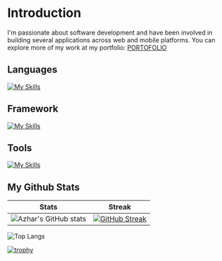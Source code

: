 # Introduction

I'm passionate about software development and have been involved in building several applications across web and mobile platforms. You can explore more of my work at my portfolio: [PORTOFOLIO](https://aldnazr.github.io/portofolio)

## Languages

[![My Skills](https://skillicons.dev/icons?i=dart,kotlin,java,php,cs&theme=light)](https://skillicons.dev)

## Framework

[![My Skills](https://skillicons.dev/icons?i=laravel,flutter,dotnet,tailwind,bootstrap&theme=light)](https://skillicons.dev)

## Tools

[![My Skills](https://skillicons.dev/icons?i=androidstudio,visualstudio,postman,html,css,mysql&theme=light)](https://skillicons.dev)

## My Github Stats

| Stats | Streak |
| --- | --- |
| ![Azhar's GitHub stats](https://github-readme-stats.vercel.app/api?username=aldnazr&hide_title=true&hide_border=true&show_icons=true&theme=transparent&include_all_commits=true) | [![GitHub Streak](https://streak-stats.demolab.com?user=aldnazr&hide_border=true&theme=transparent)](https://git.io/streak-stats) |

![Top Langs](https://github-readme-stats.vercel.app/api/top-langs/?username=aldnazr&layout=compact&card_width=410)

[![trophy](https://github-profile-trophy.vercel.app/?username=aldnazr)](https://github.com/ryo-ma/github-profile-trophy)
